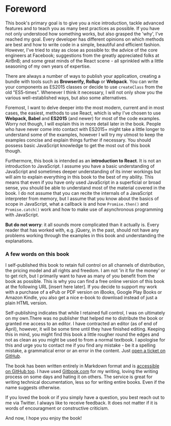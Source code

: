 # Foreword

This book's primary goal is to give you a nice introduction, tackle advanced features and to teach you as many best practices as possible. If you have not only understood how something works, but also grasped the 'why', I've reached my goal. Every developer has different opinions on which methods are best and how to write code in a simple, beautiful and efficient fashion. However, I've tried to stay as close as possible to: the advice of the core engineers at Facebook; suggestions from the greatly appreciated folks at AirBnB; and some great minds of the React scene - all sprinkled with a little seasoning of my own years of expertise.

There are always a number of ways to publish your application, creating a bundle with tools such as **Browserify, Rollup** or **Webpack**. You can write your components as ES2015 classes or decide to use `createClass` from the old "ES5-times". Whenever I think it necessary, I will not only show you the various well-established ways, but also some alternatives.

Foremost, I want to delve deeper into the most modern, current and in most cases, the easiest, methods to use React, which is why I've chosen to use **Webpack, Babel** and **ES2015** \(and newer\) for most of the code examples. Worry not though, I will explain this in more detail later in the book. People who have never come into contact with ES2015+ might take a little longer to understand some of the examples, however I will try my utmost to keep the examples concise and explain things further if necessary. You should possess basic JavaScript knowledge to get the most out of this book though.

Furthermore, this book is intended as an **introduction to React**. It is not an introduction to JavaScript. I assume you have a basic understanding of JavaScript and sometimes deeper understanding of its inner workings but will aim to explain everything in this book to the best of my ability. This means that even if you have only used JavaScript in a superficial or broad sense, you should be able to understand most of the material covered in the book. I do not assume that you can recite the internals of a JavaScript interpreter from memory, but I assume that you know about the basics of scope in JavaScript, what a callback is and how `Promise.then()` and `Promise.catch()` work and how to make use of asynchronous programming with JavaScript. 

**But do not worry**: it all sounds more complicated than it actually is. Every reader that has worked with, e.g. jQuery, in the past, should not have any problems working through the examples in this book and understanding the explanations.

### A few words on this book

I self-published this book to retain full control on all channels of distribution, the pricing model and all rights and freedom. I am not 'in it for the money' or to get rich, but I primarily want to have as many of you benefit from the book as possible. This is why you can find a free online version of this book at the following URL \[insert here later\]. If you decide to support my work with a purchase of a ePub or PDF version on iBooks, Google Play Books or Amazon Kindle, you also get a nice e-book to download instead of just a plain HTML version.

Self-publishing indicates that while I retained full control, I was on ultimately on my own.There was no publisher that helped me to distribute the book or granted me access to an editor. I have contracted an editor \(as of end of April\), however, it will be some time until they have finished editing. Keeping this in mind, you might find this book a little rougher round the edges and not as clean as you might be used to from a normal textbook. I apologise for this and urge you to contact me if you find any mistake - be it a spelling mistake, a grammatical error or an error in the content. Just [open a ticket on GitHub](https://github.com/manuelbieh/react-book/issues).

The book has been written entirely in Markdown format and is [accessible on GitHub too](https://github.com/manuelbieh/react-book). I have used [Gitbook.com](https://www.gitbook.com) for my writing, loving the writing process on some days and hating it on others. The service is great for writing technical documentation, less so for writing entire books. Even if the name suggests otherwise.

If you loved the book or if you simply have a question, you best reach out to me via Twitter. I always like to receive feedback. It does not matter if it is words of encouragment or constructive criticism. 

And now, I hope you enjoy the book!



